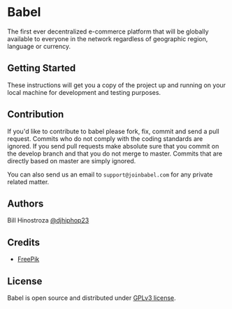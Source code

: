 # Babel
The first ever decentralized e-commerce platform that will be globally available to everyone in the network regardless of geographic region, language or currency.

## Getting Started
These instructions will get you a copy of the project up and running on your local machine for development and testing purposes.

## Contribution
If you'd like to contribute to babel please fork, fix, commit and send a pull request. Commits who do not comply with the coding standards are ignored. If you send pull requests make absolute sure that you commit on the develop branch and that you do not merge to master. Commits that are directly based on master are simply ignored.

You can also send us an email to `support@joinbabel.com` for any private related matter.

## Authors
Bill Hinostroza [@djhiphop23](https://twitter.com/djhiphop23)

## Credits
* [FreePik](http://www.freepik.com)

## License
Babel is open source and distributed under [GPLv3 license](https://github.com/billh93/babel/LICENSE.txt).
